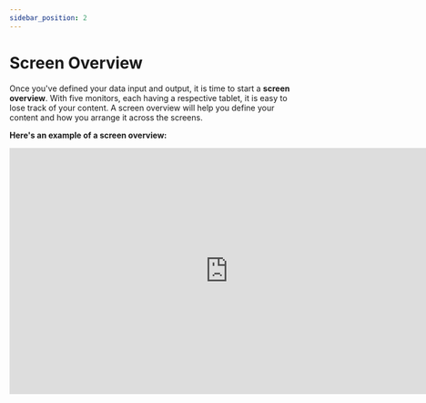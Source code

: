 ```yaml
---
sidebar_position: 2
---
```


# Screen Overview

Once you've defined your data input and output, it is time to start a **screen overview**.
With five monitors, each having a respective tablet, it is easy to lose track of your content.
A screen overview will help you define your content and how you arrange it across the screens.

**Here's an example of a screen overview:**

<iframe width="768" height="432" src="https://miro.com/app/live-embed/uXjVPvLMEVc=/?moveToViewport=-940,-376,1988,418&embedId=324525606003" frameborder="0" scrolling="no" allow="fullscreen; clipboard-read; clipboard-write" allowfullscreen></iframe>